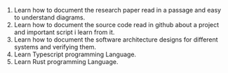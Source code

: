 1. Learn how to document the research paper read in a passage and easy to understand diagrams.
2. Learn how to document the source code read in github about a project and important script i learn from it.
3. Learn how to document the software architecture designs for different systems and verifying them.
4. Learn Typescript programming Language.
5. Learn Rust programming Language.
